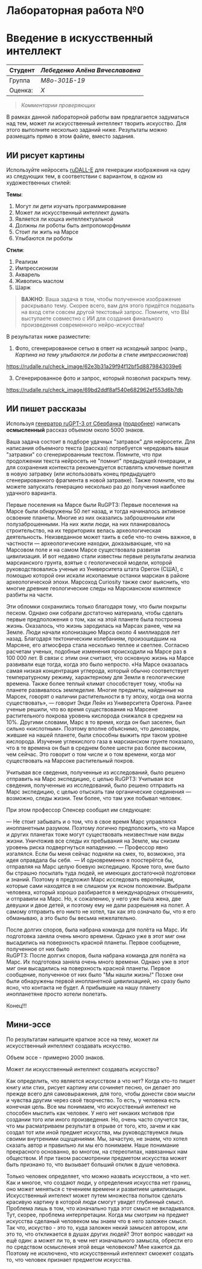 # Лабораторная работа №0
# Введение в искусственный интеллект

| Студент | *Лебеденко Алёна Вячеславовна* |
|------|------|
| Группа  | *М8о-301Б-19* |
| Оценка: | *X* |

> *Комментарии проверяющих*

В рамках данной лабораторной работы вам предлагается задуматься над тем, может ли искусственный интеллект творить искусство. Для этого выполните несколько заданий ниже. Результаты можно размещать прямо в этом файле, вместо задания.

## ИИ рисует картины

Используйте нейросеть [ruDALL-E](https://rudalle.ru/) для генерации изображения на одну из следующих тем, в соответствии с вариантом, в одном из художественных стилей:

**Темы**:
1. Могут ли дети изучать программирование
1. Может ли искусственный интеллект думать
1. Является ли кошка интеллектуальной
1. Должны ли роботы быть антропоморфными
1. Стоит ли жить на Марсе
1. Улыбаются ли роботы

**Стили**:
1. Реализм
1. Импрессионизм
1. Акварель
1. Живопись маслом
1. Шарж

> **ВАЖНО**: Ваша задача в том, чтобы полученное изображение раскрывало тему. Скорее всего, вам для этого придётся подавать на вход сети совсем другой текстовый запрос. Помните, что ВЫ выступаете совместно с ИИ для создания финального произведения современного нейро-искусства!

В результатах ниже разместите:
1. Фото, сгенерированное сетью в ответ на исходный запрос (напр., *Картина на тему улыбаются ли роботы в стиле импрессионистов*)

https://rudalle.ru/check_image/62e3b31a29f94f12bf5d8879843039e6

3. Сгенерированное фото и запрос, который позволил раскрыть тему.

https://rudalle.ru/check_image/69bd2ddf8af540e682962ef553d6b7db

## ИИ пишет рассказы 

Используя [генератор ruGPT-3 от Сбербанка](https://russiannlp.github.io/rugpt-demo/) ([подробнее](https://sbercloud.ru/ru/warp/gpt-3)) написать **осмысленный** рассказ объемом около 5000 знаков. 

Ваша задача состоит в подборе удачных "затравок" для нейросети. Для написания объемного текста (рассказ) потребуется чередовать ваши "затравки" со сгенерированным текстом. Помните, что при продолжении текста нейросеть не "помнит" предыдущей генерации, и для сохранения контекста рекомендуется вставлять ключевые понятия в новую затравку (или использовать конец предыдущего сгенерированного фрагмента в новой затравке). Также помните, что вы можете запускать генерацию несколько раз до получения наиболее удачного варианта.

Первые поселения на Марсе были
RuGPT3: Первые поселения на Марсе были обнаружены 50 лет назад, и тогда начиналось активное освоение планеты. Многие из них оказались заброшенными или полузаброшенными. На них жили люди, на них планировалось строительство, на их территориях велась археологическая деятельность. Неизведанное может таить в себе что-то очень важное, в частности — археологические находки, доказывающие, что на Марсовом поле и на самом Марсе существовала развитая цивилизация. И вот недавно стали известны первые результаты анализа марсианского грунта, взятые с геологической модели, которой руководствовались ученые из Университета штата Орегон (США), с помощью которой они искали ископаемые останки марсиан в районе археологической эпохи. Марсоход Curiosity также смог выяснить, что многие древние геологические следы на Марсианском комплексе разбиты на части.

Эти обломки сохранились только благодаря тому, что были покрыты песком. Однако они собрали достаточно материала, чтобы сделать первые предположения о том, как на этой планете была построена жизнь. Оказалось, что жизнь зародилась на Марсах ранее, чем на Земле.
Люди начали колонизацию Марса около 4 миллиардов лет назад. Благодаря тектоническим колебаниям, произошедшим на Марсяне, его атмосфера стала несколько теплее и светлее. Согласно расчетам ученых, подобные изменения происходили на Марcе раз в 100 000 лет. В связи с этим они считают, что основную жизнь на Марсe развивали еще тогда, когда это было непросто.
«На Марсе оказалась самая низкая концентрация углерода, который обычно соответствует температурному режиму, характерному для Земли в геологические времена. Также более теплый климат способствует тому, чтобы на планете развивалось земледелие. Многие предметы, найденные на Марсек, говорят о наличии растительности в ту эпоху, когда она могла существовать», — говорит Энди Лейн из Университета Орегона.
Ранее ученые решили, что во время существования на Марсене растительного покрова уровень кислорода снижался в среднем на 10%. Другими словами, Марс в то время, когда он был заселен, был сильно «кислотным». Поэтому вполне объяснимо, что динозавры, жившие на нашей планете, были способны выжить при таком уровне кислорода.
Изучение углекислого газа в марсианском грунте показало, что в те времена он был в среднем более шести раз более высоким, чем сейчас. Это говорит о том числе и о том времени, когда мог существовать на Марсоке растительный покров.

Учитывая все сведения, полученные из исследований, было решено отправить на Марс экспедицию, с целью
RuGPT3: Учитывая все сведения, полученные из исследований, было решено отправить на Марс экспедицию, с целью отыскать там органические соединения — возможно, следы жизни. Тем более, что там уже побывал человек.

При этом профессор Спенсер сообщил им следующее:

— Не стоит забывать и о том, что в свое время Марс управлялся инопланетным разумом. Поэтому логично предположить, что на Марсе и других планетах тоже могут существовать неизвестные нам виды жизни. Уничтожив все следы их пребывания на Земле, мы снизим уровень риска подвергнуться нападению. — Профессор явно изгалялся.
 Если бы меня сейчас подняли на смех, то, возможно, эта идея оправдала бы себя.  — И одновременно я поостерёгся бы, отправляя на Марс целую боевую экспедицию. Кроме того, мне было бы страшно посылать туда людей, не имеющих достаточной подготовки и знаний. Поэтому я предложил Марс исследовать европейцам, которые сами находятся в не слишком уж ясном положении. Выбрали человека, который хорошо разбирается в международных отношениях, и отправили на Марс. Но, к сожалению, у него уже была жена, две девушки и двое детей, и поэтому ему не дали разрешения на полет. А самому отправить его никто не хотел, так как это означало бы, что я его обманываю, а это было бы весьма нежелательно.
 
После долгих споров, была набрана команда для  полёта на Марс. Их подготовка заняла очень много времени. Однако уже в этот миг они высадились на поверхность красной планеты. Первое сообщение, полученное от них было   
RuGPT3: После долгих споров, была набрана команда для  полёта на Марс. Их подготовка заняла очень много времени. Однако уже в этот миг они высадились на поверхность красной планеты. Первое сообщение, полученное от них было    "Мы нашли жизнь!" Позже они были обнаружены первой  инопланетной цивилизацией, но сразу было ясно, что контакта не будет. А прибывшие на нашу планету  инопланетяне просто хотели полетать.

Конец!!!



## Мини-эссе

По результатам напишите краткое эссе на тему, может ли искусственный интеллект создавать искусство.

Объем эссе - примерно 2000 знаков.

Может ли искусственный интеллект создавать искусство?

Как определить, что является искусством а что нет? Когда кто-то пишет книгу или стих, рисует картину или сочиняет песню, он делает это прежде всего для самовыражения, для того, чтобы донести свои мысли и чувства другим через своё творчество. То есть, у человека есть конечная цель. Все мы понимаем, что искусственый интелект не способен мыслить как человек. У него нет никаких мотивов при создании того или иного произведения. Но, очень часто случется так, что мы расматриваем результат в отрыве от того, кто, зачем и как создал тот или иной предмет искусства, мы руководствуемся лишь своими внутреними ощущениями. Мы, зачастую, не знаем, что хотел сказать автор и правильно ли мы его понимаем. Наше понимание прекрасного основанно, во многом, на стереотипах, навязанных нам обществом. И при таком рассмотрении предметом искусства может быть признано то, что вызывает больший отклик в душе человека. 

Только человек определяет, что можно назвать искусством, а что нет. Как и многое, что создают люди, у определения искусства нет границ, оно может меняться с течением времени и развитием цивилизыции. Искусственный интелект может путем множества попыток сделать красивую картину в которой люди смогут увидет глубинный смысл. Проблема лишь в том, что изначально туда этот смысл не вкладывался. Тут, скорее, проблема интерпретации. Когда мы смотрим на предмет искусства сделаный человеком мы знаем что в него заложен смысл. Так что, искуство - это то, куда заложен некий замысел автором, или это то, что откликается в душах других людей? Этот вопрос наводит на ещё один: а может ли то, в чем нет изначального замысла, обрести его по средством осмысления этой вещи человеком? Мне кажется да. Поэтому не исключено, что искусственный интеллект смоежет создать то, что человек признает предметом искусства.  



